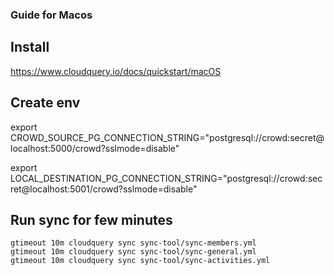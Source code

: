 ### Guide for Macos

## Install
https://www.cloudquery.io/docs/quickstart/macOS

## Create env
export CROWD_SOURCE_PG_CONNECTION_STRING="postgresql://crowd:secret@localhost:5000/crowd?sslmode=disable"

export LOCAL_DESTINATION_PG_CONNECTION_STRING="postgresql://crowd:secret@localhost:5001/crowd?sslmode=disable"

## Run sync for few minutes 
```
gtimeout 10m cloudquery sync sync-tool/sync-members.yml
gtimeout 10m cloudquery sync sync-tool/sync-general.yml
gtimeout 10m cloudquery sync sync-tool/sync-activities.yml
```


